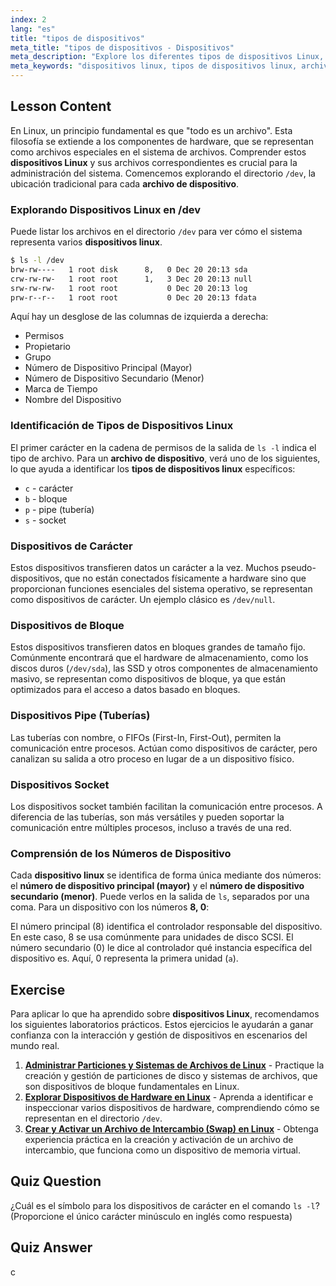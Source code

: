 ```yaml
---
index: 2
lang: "es"
title: "tipos de dispositivos"
meta_title: "tipos de dispositivos - Dispositivos"
meta_description: "Explore los diferentes tipos de dispositivos Linux, incluyendo dispositivos de caracteres, bloques, tuberías y sockets. Aprenda cómo Linux gestiona los dispositivos, cómo identificar un archivo de dispositivo usando `ls -l /dev` y comprenda el papel de los números de dispositivo mayores y menores."
meta_keywords: "dispositivos linux, tipos de dispositivos linux, archivo de dispositivo, dispositivo de caracteres, dispositivo de bloque, números mayor menor, linux para dispositivos, directorio /dev"
---
```


## Lesson Content

En Linux, un principio fundamental es que "todo es un archivo". Esta filosofía se extiende a los componentes de hardware, que se representan como archivos especiales en el sistema de archivos. Comprender estos **dispositivos Linux** y sus archivos correspondientes es crucial para la administración del sistema. Comencemos explorando el directorio `/dev`, la ubicación tradicional para cada **archivo de dispositivo**.

### Explorando Dispositivos Linux en /dev

Puede listar los archivos en el directorio `/dev` para ver cómo el sistema representa varios **dispositivos linux**.

```bash
$ ls -l /dev
brw-rw----   1 root disk      8,   0 Dec 20 20:13 sda
crw-rw-rw-   1 root root      1,   3 Dec 20 20:13 null
srw-rw-rw-   1 root root           0 Dec 20 20:13 log
prw-r--r--   1 root root           0 Dec 20 20:13 fdata
```

Aquí hay un desglose de las columnas de izquierda a derecha:

- Permisos
- Propietario
- Grupo
- Número de Dispositivo Principal (Mayor)
- Número de Dispositivo Secundario (Menor)
- Marca de Tiempo
- Nombre del Dispositivo

### Identificación de Tipos de Dispositivos Linux

El primer carácter en la cadena de permisos de la salida de `ls -l` indica el tipo de archivo. Para un **archivo de dispositivo**, verá uno de los siguientes, lo que ayuda a identificar los **tipos de dispositivos linux** específicos:

- `c` - carácter
- `b` - bloque
- `p` - pipe (tubería)
- `s` - socket

### Dispositivos de Carácter

Estos dispositivos transfieren datos un carácter a la vez. Muchos pseudo-dispositivos, que no están conectados físicamente a hardware sino que proporcionan funciones esenciales del sistema operativo, se representan como dispositivos de carácter. Un ejemplo clásico es `/dev/null`.

### Dispositivos de Bloque

Estos dispositivos transfieren datos en bloques grandes de tamaño fijo. Comúnmente encontrará que el hardware de almacenamiento, como los discos duros (`/dev/sda`), las SSD y otros componentes de almacenamiento masivo, se representan como dispositivos de bloque, ya que están optimizados para el acceso a datos basado en bloques.

### Dispositivos Pipe (Tuberías)

Las tuberías con nombre, o FIFOs (First-In, First-Out), permiten la comunicación entre procesos. Actúan como dispositivos de carácter, pero canalizan su salida a otro proceso en lugar de a un dispositivo físico.

### Dispositivos Socket

Los dispositivos socket también facilitan la comunicación entre procesos. A diferencia de las tuberías, son más versátiles y pueden soportar la comunicación entre múltiples procesos, incluso a través de una red.

### Comprensión de los Números de Dispositivo

Cada **dispositivo linux** se identifica de forma única mediante dos números: el **número de dispositivo principal (mayor)** y el **número de dispositivo secundario (menor)**. Puede verlos en la salida de `ls`, separados por una coma. Para un dispositivo con los números **8, 0**:

El número principal (8) identifica el controlador responsable del dispositivo. En este caso, 8 se usa comúnmente para unidades de disco SCSI. El número secundario (0) le dice al controlador qué instancia específica del dispositivo es. Aquí, 0 representa la primera unidad (`a`).

## Exercise

Para aplicar lo que ha aprendido sobre **dispositivos Linux**, recomendamos los siguientes laboratorios prácticos. Estos ejercicios le ayudarán a ganar confianza con la interacción y gestión de dispositivos en escenarios del mundo real.

1.  **[Administrar Particiones y Sistemas de Archivos de Linux](https://labex.io/es/labs/comptia-manage-linux-partitions-and-filesystems-590845)** - Practique la creación y gestión de particiones de disco y sistemas de archivos, que son dispositivos de bloque fundamentales en Linux.
2.  **[Explorar Dispositivos de Hardware en Linux](https://labex.io/es/labs/comptia-explore-hardware-devices-in-linux-590861)** - Aprenda a identificar e inspeccionar varios dispositivos de hardware, comprendiendo cómo se representan en el directorio `/dev`.
3.  **[Crear y Activar un Archivo de Intercambio (Swap) en Linux](https://labex.io/es/labs/comptia-create-and-activate-a-swap-file-in-linux-590858)** - Obtenga experiencia práctica en la creación y activación de un archivo de intercambio, que funciona como un dispositivo de memoria virtual.

## Quiz Question

¿Cuál es el símbolo para los dispositivos de carácter en el comando `ls -l`? (Proporcione el único carácter minúsculo en inglés como respuesta)

## Quiz Answer

c
